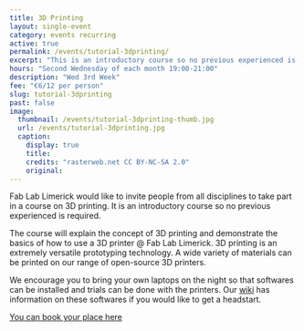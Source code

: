 ```yaml
---
title: 3D Printing
layout: single-event
category: events recurring
active: true
permalink: /events/tutorial-3dprinting/
excerpt: "This is an introductory course so no previous experienced is required. The 'ReprapPro Mendel' is an open-source 3D printer with the ability to print 3D objects in variety of plastics."
hours: "Second Wednesday of each month 19:00-21:00"
description: "Wed 3rd Week"
fee: "€6/12 per person"
slug: tutorial-3dprinting
past: false
image:
  thumbnail: /events/tutorial-3dprinting-thumb.jpg
  url: /events/tutorial-3dprinting.jpg
  caption:
    display: true
    title: 
    credits: "rasterweb.net CC BY-NC-SA 2.0"
    original: 
---
```


Fab Lab Limerick would like to invite people from all disciplines to take part in a course on 3D printing.  It is an introductory course so no previous experienced is required.

The course will explain the concept of 3D printing and demonstrate the basics of how to use a 3D printer @ Fab Lab Limerick. 3D printing is an extremely versatile prototyping technology. A wide variety of materials can be printed on our range of open-source 3D printers. 

We encourage you to bring your own laptops on the night so that softwares can be installed and trials can be done with the printers. Our [wiki](https://github.com/FabLabLimerick/fablablimerick.github.io/wiki) has information on these softwares if you would like to get a headstart.

[You can book your place here](http://fablablimerick.ticketleap.com/introduction-to-3d-printing)